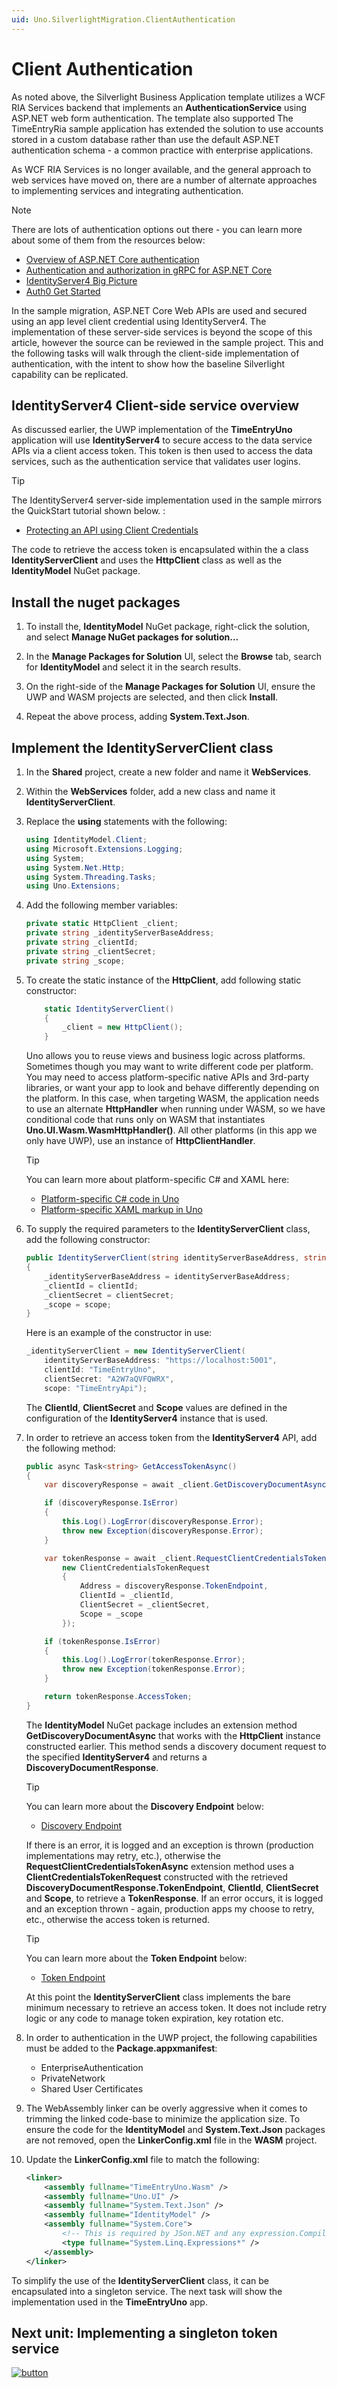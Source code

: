 ```yaml
---
uid: Uno.SilverlightMigration.ClientAuthentication
---
```


# Client Authentication

As noted above, the Silverlight Business Application template utilizes a WCF RIA Services backend that implements an **AuthenticationService** using ASP.NET web form authentication. The template also supported The TimeEntryRia sample application has extended the solution to use accounts stored in a custom database rather than use the default ASP.NET authentication schema - a common practice with enterprise applications.

As WCF RIA Services is no longer available, and the general approach to web services have moved on, there are a number of alternate approaches to implementing services and integrating authentication.

> [!NOTE]
> There are lots of authentication options out there - you can learn more about some of them from the resources below:
>
> * [Overview of ASP.NET Core authentication](https://docs.microsoft.com/aspnet/core/security/authentication/?view=aspnetcore-5.0)
> * [Authentication and authorization in gRPC for ASP.NET Core](https://docs.microsoft.com/aspnet/core/grpc/authn-and-authz?view=aspnetcore-5.0)
> * [IdentityServer4 Big Picture](https://identityserver4.readthedocs.io/en/latest/intro/big_picture.html)
> * [Auth0 Get Started](https://auth0.com/docs/get-started)

In the sample migration, ASP.NET Core Web APIs are used and secured using an app level client credential using IdentityServer4. The implementation of these server-side services is beyond the scope of this article, however the source can be reviewed in the sample project. This and the following tasks will walk through the client-side implementation of authentication, with the intent to show how the baseline Silverlight capability can be replicated.

## IdentityServer4 Client-side service overview

As discussed earlier, the UWP implementation of the **TimeEntryUno** application will use **IdentityServer4** to secure access to the data service APIs via a client access token. This token is then used to access the data services, such as the authentication service that validates user logins.

> [!TIP]
> The IdentityServer4 server-side implementation used in the sample mirrors the QuickStart tutorial shown below. :
>
> * [Protecting an API using Client Credentials](http://docs.identityserver.io/en/latest/quickstarts/1_client_credentials.html)

The code to retrieve the access token is encapsulated within the a class **IdentityServerClient** and uses the **HttpClient** class as well as the **IdentityModel** NuGet package.

## Install the nuget packages

1. To install the, **IdentityModel** NuGet package, right-click the solution, and select **Manage NuGet packages for solution...**

1. In the **Manage Packages for Solution** UI, select the **Browse** tab, search for **IdentityModel** and select it in the search results.

1. On the right-side of the **Manage Packages for Solution** UI, ensure the UWP and WASM projects are selected, and then click **Install**.

1. Repeat the above process, adding **System.Text.Json**.

## Implement the IdentityServerClient class

1. In the **Shared** project, create a new folder and name it **WebServices**.

1. Within the **WebServices** folder, add a new class and name it **IdentityServerClient**.

1. Replace the **using** statements with the following:

    ```csharp
    using IdentityModel.Client;
    using Microsoft.Extensions.Logging;
    using System;
    using System.Net.Http;
    using System.Threading.Tasks;
    using Uno.Extensions;
    ```

1. Add the following member variables:

    ```csharp
    private static HttpClient _client;
    private string _identityServerBaseAddress;
    private string _clientId;
    private string _clientSecret;
    private string _scope;
    ```

1. To create the static instance of the **HttpClient**, add following static constructor:

    ```csharp
        static IdentityServerClient()
        {
            _client = new HttpClient();
        }
    ```

    Uno allows you to reuse views and business logic across platforms. Sometimes though you may want to write different code per platform. You may need to access platform-specific native APIs and 3rd-party libraries, or want your app to look and behave differently depending on the platform. In this case, when targeting WASM, the application needs to use an alternate **HttpHandler** when running under WASM, so we have conditional code that runs only on WASM that instantiates **Uno.UI.Wasm.WasmHttpHandler()**. All other platforms (in this app we only have UWP), use an instance of **HttpClientHandler**.

    > [!TIP]
    > You can learn more about platform-specific C# and XAML here:
    >
    > * [Platform-specific C# code in Uno](https://platform.uno/docs/articles/platform-specific-csharp.html)
    > * [Platform-specific XAML markup in Uno](https://platform.uno/docs/articles/platform-specific-xaml.html)

1. To supply the required parameters to the **IdentityServerClient** class, add the following constructor:

    ```csharp
    public IdentityServerClient(string identityServerBaseAddress, string clientId, string clientSecret, string scope)
    {
        _identityServerBaseAddress = identityServerBaseAddress;
        _clientId = clientId;
        _clientSecret = clientSecret;
        _scope = scope;
    }
    ```

    Here is an example of the constructor in use:

    ```csharp
    _identityServerClient = new IdentityServerClient(
        identityServerBaseAddress: "https://localhost:5001",
        clientId: "TimeEntryUno",
        clientSecret: "A2W7aQVFQWRX",
        scope: "TimeEntryApi");
    ```

    The **ClientId**, **ClientSecret** and **Scope** values are defined in the configuration of the **IdentityServer4** instance that is used.

1. In order to retrieve an access token from the **IdentityServer4** API, add the following method:

    ```csharp
    public async Task<string> GetAccessTokenAsync()
    {
        var discoveryResponse = await _client.GetDiscoveryDocumentAsync(address: _identityServerBaseAddress);

        if (discoveryResponse.IsError)
        {
            this.Log().LogError(discoveryResponse.Error);
            throw new Exception(discoveryResponse.Error);
        }

        var tokenResponse = await _client.RequestClientCredentialsTokenAsync(
            new ClientCredentialsTokenRequest
            {
                Address = discoveryResponse.TokenEndpoint,
                ClientId = _clientId,
                ClientSecret = _clientSecret,
                Scope = _scope
            });

        if (tokenResponse.IsError)
        {
            this.Log().LogError(tokenResponse.Error);
            throw new Exception(tokenResponse.Error);
        }

        return tokenResponse.AccessToken;
    }
    ```

    The **IdentityModel** NuGet package includes an extension method **GetDiscoveryDocumentAsync** that works with the **HttpClient** instance constructed earlier. This method sends a discovery document request to the specified **IdentityServer4** and returns a **DiscoveryDocumentResponse**.

    > [!TIP]
    > You can learn more about the **Discovery Endpoint** below:
    >
    > * [Discovery Endpoint](https://identitymodel.readthedocs.io/en/latest/client/discovery.html)

    If there is an error, it is logged and an exception is thrown (production implementations may retry, etc.), otherwise the **RequestClientCredentialsTokenAsync** extension method uses a **ClientCredentialsTokenRequest** constructed with the retrieved **DiscoveryDocumentResponse.TokenEndpoint**, **ClientId**, **ClientSecret** and **Scope**, to retrieve a **TokenResponse**. If an error occurs, it is logged and an exception thrown - again, production apps my choose to retry, etc., otherwise the access token is returned.

    > [!TIP]
    > You can learn more about the **Token Endpoint** below:
    >
    > * [Token Endpoint](https://identitymodel.readthedocs.io/en/latest/client/token.html)

    At this point the **IdentityServerClient** class implements the bare minimum necessary to retrieve an access token. It does not include retry logic or any code to manage token expiration, key rotation etc.

1. In order to authentication in the UWP project, the following capabilities must be added to the **Package.appxmanifest**:

   * EnterpriseAuthentication
   * PrivateNetwork
   * Shared User Certificates

1. The WebAssembly linker can be overly aggressive when it comes to trimming the linked code-base to minimize the application size. To ensure the code for the **IdentityModel** and **System.Text.Json** packages are not removed, open the **LinkerConfig.xml** file in the **WASM** project.

1. Update the **LinkerConfig.xml** file to match the following:

    ```xml
    <linker>
        <assembly fullname="TimeEntryUno.Wasm" />
        <assembly fullname="Uno.UI" />
        <assembly fullname="System.Text.Json" />
        <assembly fullname="IdentityModel" />
        <assembly fullname="System.Core">
            <!-- This is required by JSon.NET and any expression.Compile caller -->
            <type fullname="System.Linq.Expressions*" />
        </assembly>
    </linker>
    ```

To simplify the use of the **IdentityServerClient** class, it can be encapsulated into a singleton service. The next task will show the implementation used in the **TimeEntryUno** app.

## Next unit: Implementing a singleton token service

[![button](assets/NextButton.png)](10-implementing-singleton-token-service.md)
